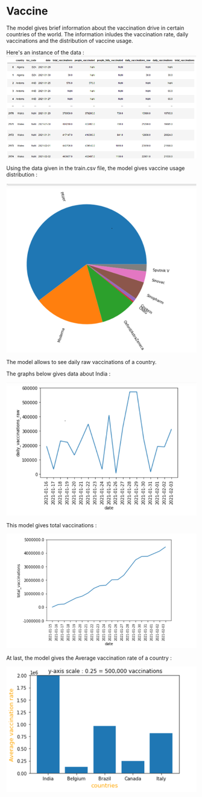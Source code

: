 # Vaccine
The model gives brief information about the vaccination drive in certain countries of the world. 
The information inludes the vaccination rate, daily vaccinations and the distribution of vaccine usage.

Here's an instance of the data : 
![Vaccine Usage Distribution](https://github.com/Yagna24/Vaccine/blob/main/vaccine_img/ice_screenshot_20210210-095626.png?raw=true)

Using the data given in the train.csv file, the model gives vaccine usage distribution : 

![Vaccine Usage Distribution](https://github.com/Yagna24/Vaccine/blob/main/vaccine_img/ice_screenshot_20210210-095813.png?raw=true)

The model allows to see daily raw vaccinations of a country.


The graphs below gives data about India  : 

![Vaccine Usage Distribution](https://github.com/Yagna24/Vaccine/blob/main/vaccine_img/ice_screenshot_20210210-095650.png?raw=true)

This model gives total vaccinations : 

![Vaccine Usage Distribution](https://github.com/Yagna24/Vaccine/blob/main/vaccine_img/ice_screenshot_20210210-095641.png?raw=true)

At last, the model gives the Average vaccination rate of a country  :

![Vaccine Usage Distribution](https://github.com/Yagna24/Vaccine/blob/main/vaccine_img/ice_screenshot_20210210-103353.png?raw=true)

